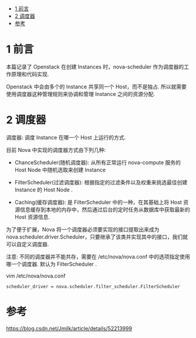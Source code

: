 
<!-- @import "[TOC]" {cmd="toc" depthFrom=1 depthTo=6 orderedList=false} -->

<!-- code_chunk_output -->

* [1 前言](#1-前言)
* [2 调度器](#2-调度器)
* [参考](#参考)

<!-- /code_chunk_output -->

# 1 前言

本篇记录了 Openstack 在创建 Instances 时，nova-scheduler 作为调度器的工作原理和代码实现.  

Openstack 中会由多个的 Instance 共享同一个 Host，而不是独占. 所以就需要使用调度器这种管理规则来协调和管理 Instance 之间的资源分配. 

# 2 调度器

调度器: 调度 Instance 在哪一个 Host 上运行的方式.  

目前 Nova 中实现的调度器方式由下列几种: 

- ChanceScheduler(随机调度器): 从所有正常运行 nova-compute 服务的 Host Node 中随机选取来创建 Instance

- FilterScheduler(过滤调度器): 根据指定的过滤条件以及权重来挑选最佳创建 Instance 的 Host Node . 

- Caching(缓存调度器): 是 FilterScheduler 中的一种，在其基础上将 Host 资源信息缓存到本地的内存中，然后通过后台的定时任务从数据库中获取最新的 Host 资源信息. 

为了便于扩展，Nova 将一个调度器必须要实现的接口提取出来成为 nova.scheduler.driver.Scheduler，只要继承了该类并实现其中的接口，我们就可以自定义调度器. 

注意: 不同的调度器并不能共存，需要在 /etc/nova/nova.conf 中的选项指定使用哪一个调度器. 默认为 FilterScheduler . 

vim /etc/nova/nova.conf

```
scheduler_driver = nova.scheduler.filter_scheduler.FilterScheduler
```



# 参考

https://blog.csdn.net/Jmilk/article/details/52213999